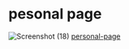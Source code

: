 # pesonal page
![Screenshot (18)](https://github.com/sedmahdihashemi/pesonalorg/assets/155801810/c10ad884-1d83-474b-b729-14fc59ac82d4)
[personal-page](https://sedmahdihashemi.github.io/pesonalorg/)
